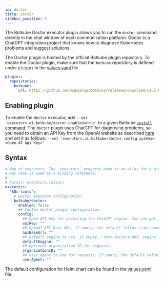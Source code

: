 ```yaml
---
id: doctor
title: Doctor
sidebar_position: 5
---
```


The Botkube Doctor executor plugin allows you to run the `doctor` command directly in the chat window of each communication platform. Doctor is a ChatGPT integration project that knows how to diagnose Kubernetes problems and suggest solutions.

The Doctor plugin is hosted by the official Botkube plugin repository. To enable the Doctor plugin, make sure that the `botkube` repository is defined under `plugins` in the [values.yaml](https://github.com/kubeshop/botkube/blob/main/helm/botkube/values.yaml) file.

```yaml
plugins:
  repositories:
    botkube:
      url: https://github.com/kubeshop/botkube/releases/download/v1.6.0/plugins-index.yaml
```

## Enabling plugin

To enable the `doctor` executor, add `--set 'executors.ai.botkube/doctor.enabled=true'` to a given Botkube [`install` command](../../cli/commands/botkube_install.md). The `doctor` plugin uses ChatGPT for diagnosing problems, so you need to obtain an API Key from the OpenAI website as described [here](https://help.openai.com/en/articles/4936850-where-do-i-find-my-secret-api-key) and set it as follows:
`--set 'executors.ai.botkube/doctor.config.apiKey=<Open AI Api Key>'`

## Syntax

```yaml
# Map of executors. The `executors` property name is an alias for a given configuration.
# Key name is used as a binding reference.
#
# Format: executors.{alias}
executors:
  "k8s-tools":
    # Doctor executor configuration.
    botkube/doctor:
      enabled: false
      ## Custom doctor plugin configuration.
      config:
        ## Open API key for accessing the ChatGPT engine. You can get it at https://platform.openai.com/account/api-keys.
        apiKey: ""
        ## OpenAI API Base URL. If empty, the default "https://api.openai.com/v1" value is used.
        apiBaseUrl: ""
        ## Default engine to use. If empty, "text-davinci-003" engine is used.
        defaultEngine: ""
        ## Optional organization ID for requests.
        organizationID: ""
        ## User agent to use for requests. If empty, the default value is used ("go-gpt3").
        userAgent: ""
```

The default configuration for Helm chart can be found in the [values.yaml](https://github.com/kubeshop/botkube/blob/main/helm/botkube/values.yaml) file.
